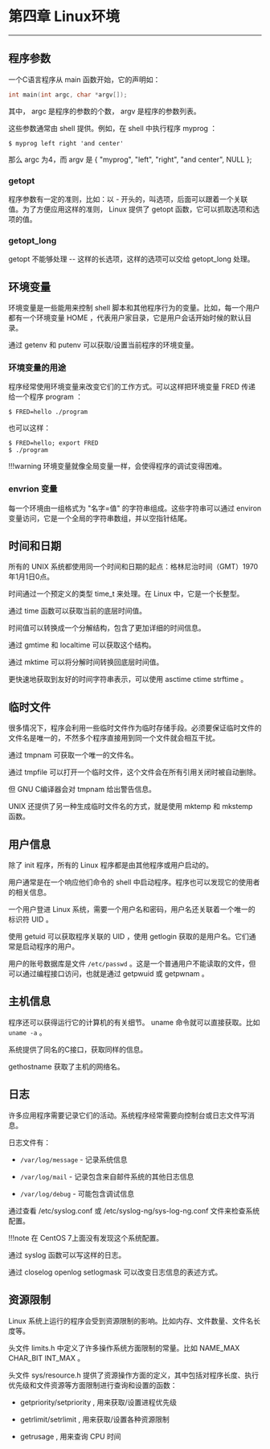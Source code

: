 # 第四章 Linux环境

---

## 程序参数

一个C语言程序从 main 函数开始，它的声明如：

```c
int main(int argc, char *argv[]);
```

其中， argc 是程序的参数的个数， argv 是程序的参数列表。

这些参数通常由 shell 提供。例如，在 shell 中执行程序 myprog ：

```shell
$ myprog left right 'and center'
```

那么 argc 为4，而 argv 是 { "myprog", "left", "right", "and center", NULL };

### getopt

程序参数有一定的准则，比如：以 - 开头的，叫选项，后面可以跟着一个关联值。为了方便应用这样的准则， Linux 提供了 getopt 函数，它可以抓取选项和选项的值。

### getopt_long

getopt 不能够处理 -- 这样的长选项，这样的选项可以交给 getopt_long 处理。

## 环境变量

环境变量是一些能用来控制 shell 脚本和其他程序行为的变量。比如，每一个用户都有一个环境变量 HOME ，代表用户家目录，它是用户会话开始时候的默认目录。

通过 getenv 和 putenv 可以获取/设置当前程序的环境变量。

### 环境变量的用途

程序经常使用环境变量来改变它们的工作方式。可以这样把环境变量 FRED 传递给一个程序 program ：

```shell
$ FRED=hello ./program
```

也可以这样：

```shell
$ FRED=hello; export FRED
$ ./program
```

!!!warning
    环境变量就像全局变量一样，会使得程序的调试变得困难。

### envrion 变量

每一个环境由一组格式为 "名字=值" 的字符串组成。这些字符串可以通过 environ 变量访问，它是一个全局的字符串数组，并以空指针结尾。

## 时间和日期

所有的 UNIX 系统都使用同一个时间和日期的起点：格林尼治时间（GMT）1970年1月1日0点。

时间通过一个预定义的类型 time_t 来处理。在 Linux 中，它是一个长整型。

通过 time 函数可以获取当前的底层时间值。

时间值可以转换成一个分解结构，包含了更加详细的时间信息。

通过 gmtime 和 localtime 可以获取这个结构。

通过 mktime 可以将分解时间转换回底层时间值。

更快速地获取到友好的时间字符串表示，可以使用 asctime ctime strftime 。

## 临时文件

很多情况下，程序会利用一些临时文件作为临时存储手段。必须要保证临时文件的文件名是唯一的，不然多个程序直接用到同一个文件就会相互干扰。

通过 tmpnam 可获取一个唯一的文件名。

通过 tmpfile 可以打开一个临时文件，这个文件会在所有引用关闭时被自动删除。

但 GNU C编译器会对 tmpnam 给出警告信息。

UNIX 还提供了另一种生成临时文件名的方式，就是使用 mktemp 和 mkstemp 函数。

## 用户信息

除了 init 程序，所有的 Linux 程序都是由其他程序或用户启动的。

用户通常是在一个响应他们命令的 shell 中启动程序。程序也可以发现它的使用者的相关信息。

一个用户登进 Linux 系统，需要一个用户名和密码，用户名还关联着一个唯一的标识符 UID 。

使用 getuid 可以获取程序关联的 UID ，使用 getlogin 获取的是用户名。它们通常是启动程序的用户。

用户的账号数据库是文件 `/etc/passwd` 。这是一个普通用户不能读取的文件，但可以通过编程接口访问，也就是通过 getpwuid 或 getpwnam 。

## 主机信息

程序还可以获得运行它的计算机的有关细节。 uname 命令就可以直接获取。比如 `uname -a` 。

系统提供了同名的C接口，获取同样的信息。

gethostname 获取了主机的网络名。

## 日志

许多应用程序需要记录它们的活动。系统程序经常需要向控制台或日志文件写消息。

日志文件有：

- `/var/log/message` - 记录系统信息

- `/var/log/mail` - 记录包含来自邮件系统的其他日志信息

- `/var/log/debug` - 可能包含调试信息

通过查看 /etc/syslog.conf 或 /etc/syslog-ng/sys-log-ng.conf 文件来检查系统配置。

!!!note
    在 CentOS 7上面没有发现这个系统配置。

通过 syslog 函数可以写这样的日志。

通过 closelog openlog setlogmask 可以改变日志信息的表述方式。

## 资源限制

Linux 系统上运行的程序会受到资源限制的影响。比如内存、文件数量、文件名长度等。

头文件 limits.h 中定义了许多操作系统方面限制的常量。比如 NAME_MAX CHAR_BIT INT_MAX 。

头文件 sys/resource.h 提供了资源操作方面的定义，其中包括对程序长度、执行优先级和文件资源等方面限制进行查询和设置的函数：

- getpriority/setpriority , 用来获取/设置进程优先级

- getrlimit/setrlimit , 用来获取/设置各种资源限制

- getrusage , 用来查询 CPU 时间